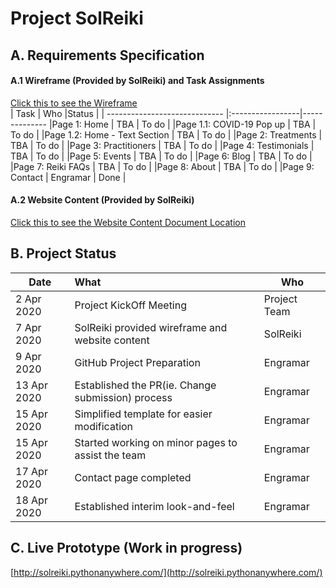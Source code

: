 # Project SolReiki

## A. Requirements Specification
#### A.1 Wireframe (Provided by SolReiki) and Task Assignments
[Click this to see the Wireframe](https://github.com/codesydney/solreiki/wiki/SolReiki-Wireframe)
<br/>
| Task                          | Who              |Status       |
| ----------------------------- |:-----------------|--------------
|Page 1: Home                   | TBA              | To do       |
|Page 1.1: COVID-19 Pop up      | TBA              | To do       |
|Page 1.2: Home - Text Section  | TBA              | To do       |
|Page 2: Treatments             | TBA              | To do       |
|Page 3: Practitioners          | TBA              | To do       |
|Page 4: Testimonials           | TBA              | To do       |
|Page 5: Events                 | TBA              | To do       |
|Page 6: Blog                   | TBA              | To do       |
|Page 7: Reiki FAQs             | TBA              | To do       |
|Page 8: About                  | TBA              | To do       |
|Page 9: Contact                | Engramar         | Done        |

#### A.2 Website Content (Provided by SolReiki)
[Click this to see the Website Content Document Location](https://drive.google.com/file/d/1WEFu9kTbXuF4rlGH-KcS2i7Ea_KDDrT4/view?usp=sharing)

## B. Project Status
| Date          | What                                                           |Who|
| ------------- |:---------------------------------------------------------------|---|
| 2 Apr 2020    | Project KickOff Meeting                                        |Project Team|
| 7 Apr 2020    | SolReiki provided wireframe and website content                |SolReiki|  
| 9 Apr 2020    | GitHub Project Preparation                                     |Engramar|  
| 13 Apr 2020   | Established the PR(ie. Change submission) process              |Engramar|  
| 15 Apr 2020   | Simplified template for easier modification                    |Engramar|  
| 15 Apr 2020   | Started working on minor pages to assist the team              |Engramar|
| 17 Apr 2020   | Contact page completed                                         |Engramar|
| 18 Apr 2020   | Established interim look-and-feel                              |Engramar|

## C. Live Prototype (Work in progress)
[http://solreiki.pythonanywhere.com/](http://solreiki.pythonanywhere.com/)